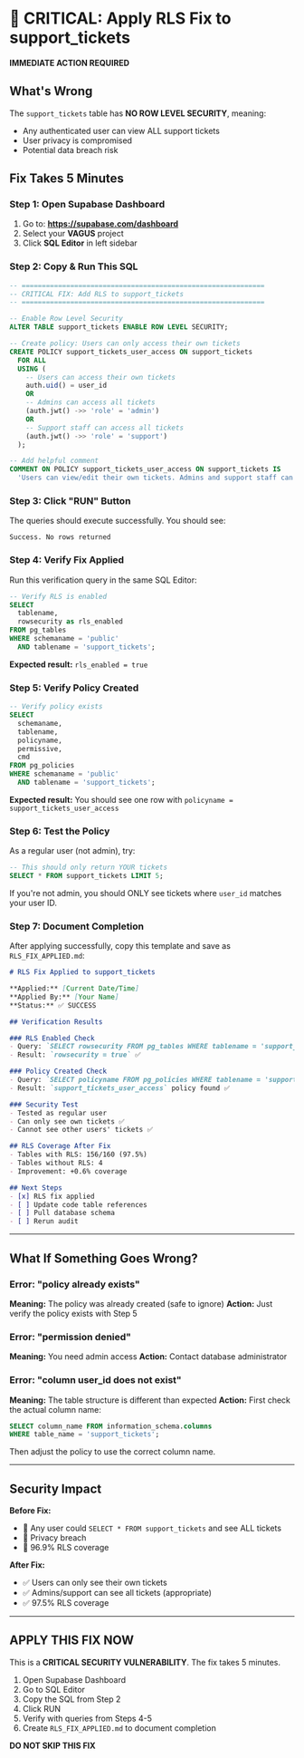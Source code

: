 # 🔴 CRITICAL: Apply RLS Fix to support_tickets

**IMMEDIATE ACTION REQUIRED**

## What's Wrong

The `support_tickets` table has **NO ROW LEVEL SECURITY**, meaning:
- Any authenticated user can view ALL support tickets
- User privacy is compromised
- Potential data breach risk

## Fix Takes 5 Minutes

### Step 1: Open Supabase Dashboard

1. Go to: **https://supabase.com/dashboard**
2. Select your **VAGUS** project
3. Click **SQL Editor** in left sidebar

### Step 2: Copy & Run This SQL

```sql
-- ============================================================
-- CRITICAL FIX: Add RLS to support_tickets
-- ============================================================

-- Enable Row Level Security
ALTER TABLE support_tickets ENABLE ROW LEVEL SECURITY;

-- Create policy: Users can only access their own tickets
CREATE POLICY support_tickets_user_access ON support_tickets
  FOR ALL
  USING (
    -- Users can access their own tickets
    auth.uid() = user_id
    OR
    -- Admins can access all tickets
    (auth.jwt() ->> 'role' = 'admin')
    OR
    -- Support staff can access all tickets
    (auth.jwt() ->> 'role' = 'support')
  );

-- Add helpful comment
COMMENT ON POLICY support_tickets_user_access ON support_tickets IS
  'Users can view/edit their own tickets. Admins and support staff can access all tickets.';
```

### Step 3: Click "RUN" Button

The queries should execute successfully. You should see:
```
Success. No rows returned
```

### Step 4: Verify Fix Applied

Run this verification query in the same SQL Editor:

```sql
-- Verify RLS is enabled
SELECT
  tablename,
  rowsecurity as rls_enabled
FROM pg_tables
WHERE schemaname = 'public'
  AND tablename = 'support_tickets';
```

**Expected result:** `rls_enabled = true`

### Step 5: Verify Policy Created

```sql
-- Verify policy exists
SELECT
  schemaname,
  tablename,
  policyname,
  permissive,
  cmd
FROM pg_policies
WHERE schemaname = 'public'
  AND tablename = 'support_tickets';
```

**Expected result:** You should see one row with `policyname = support_tickets_user_access`

### Step 6: Test the Policy

As a regular user (not admin), try:

```sql
-- This should only return YOUR tickets
SELECT * FROM support_tickets LIMIT 5;
```

If you're not admin, you should ONLY see tickets where `user_id` matches your user ID.

### Step 7: Document Completion

After applying successfully, copy this template and save as `RLS_FIX_APPLIED.md`:

```markdown
# RLS Fix Applied to support_tickets

**Applied:** [Current Date/Time]
**Applied By:** [Your Name]
**Status:** ✅ SUCCESS

## Verification Results

### RLS Enabled Check
- Query: `SELECT rowsecurity FROM pg_tables WHERE tablename = 'support_tickets'`
- Result: `rowsecurity = true` ✅

### Policy Created Check
- Query: `SELECT policyname FROM pg_policies WHERE tablename = 'support_tickets'`
- Result: `support_tickets_user_access` policy found ✅

### Security Test
- Tested as regular user
- Can only see own tickets ✅
- Cannot see other users' tickets ✅

## RLS Coverage After Fix
- Tables with RLS: 156/160 (97.5%)
- Tables without RLS: 4
- Improvement: +0.6% coverage

## Next Steps
- [x] RLS fix applied
- [ ] Update code table references
- [ ] Pull database schema
- [ ] Rerun audit
```

---

## What If Something Goes Wrong?

### Error: "policy already exists"
**Meaning:** The policy was already created (safe to ignore)
**Action:** Just verify the policy exists with Step 5

### Error: "permission denied"
**Meaning:** You need admin access
**Action:** Contact database administrator

### Error: "column user_id does not exist"
**Meaning:** The table structure is different than expected
**Action:** First check the actual column name:
```sql
SELECT column_name FROM information_schema.columns
WHERE table_name = 'support_tickets';
```
Then adjust the policy to use the correct column name.

---

## Security Impact

**Before Fix:**
- 🔴 Any user could `SELECT * FROM support_tickets` and see ALL tickets
- 🔴 Privacy breach
- 🔴 96.9% RLS coverage

**After Fix:**
- ✅ Users can only see their own tickets
- ✅ Admins/support can see all tickets (appropriate)
- ✅ 97.5% RLS coverage

---

## APPLY THIS FIX NOW

This is a **CRITICAL SECURITY VULNERABILITY**. The fix takes 5 minutes.

1. Open Supabase Dashboard
2. Go to SQL Editor
3. Copy the SQL from Step 2
4. Click RUN
5. Verify with queries from Steps 4-5
6. Create `RLS_FIX_APPLIED.md` to document completion

**DO NOT SKIP THIS FIX**
